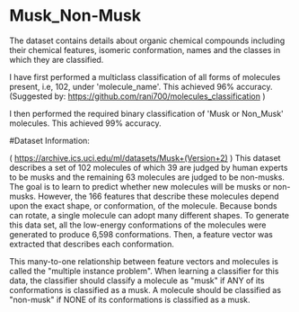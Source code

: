 # Musk_Non-Musk

The dataset contains details about organic chemical compounds including their chemical features, isomeric conformation, names and the classes in which they are classified.

I have first performed a multiclass classification of all forms of molecules present, i.e, 102, under 'molecule_name'. This achieved 96% accuracy. (Suggested by: https://github.com/rani700/molecules_classification )

I then performed the required binary classification of 'Musk or Non_Musk' molecules. This achieved 99% accuracy.


#Dataset Information:

( https://archive.ics.uci.edu/ml/datasets/Musk+(Version+2) )
This dataset describes a set of 102 molecules of which 39 are judged by human experts to be musks and the remaining 63 molecules are judged to be non-musks. The goal is to learn to predict whether new molecules will be musks or non-musks. However, the 166 features that describe these molecules depend upon the exact shape, or conformation, of the molecule. Because bonds can rotate, a single molecule can adopt many different shapes. To generate this data set, all the low-energy conformations of the molecules were generated to produce 6,598 conformations. Then, a feature vector was extracted that describes each conformation.

This many-to-one relationship between feature vectors and molecules is called the "multiple instance problem". When learning a classifier for this data, the classifier should classify a molecule as "musk" if ANY of its conformations is classified as a musk. A molecule should be classified as "non-musk" if NONE of its conformations is classified as a musk.



